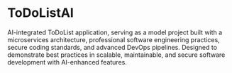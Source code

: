 # ToDoListAI
AI-integrated ToDoList application, serving as a model project built with a microservices architecture, professional software engineering practices, secure coding standards, and advanced DevOps pipelines. Designed to demonstrate best practices in scalable, maintainable, and secure software development with AI-enhanced features.
